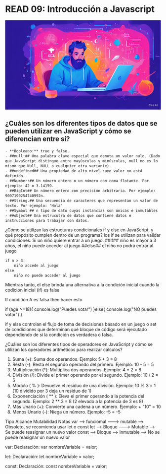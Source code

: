 # READ 09: Introducción a Javascript
<img src="../Blog/assets/jsCover.png" alt="illustration a man and his laptop" alt ="destiny image">

## ¿Cuáles son los diferentes tipos de datos que se pueden utilizar en JavaScript y cómo se diferencian entre sí?

	- **Booleano:** true y false.
	- ##null:## Una palabra clave especial que denota un valor nulo. (Dado que JavaScript distingue entre mayúsculas y minúsculas, null no es lo mismo que Null, NULL o cualquier otra variante).
	- ##undefined## Una propiedad de alto nivel cuyo valor no está definido.
	- ##Number:## Un número entero o un número con coma flotante. Por ejemplo: 42 o 3.14159.
	- ##BigInt## Un número entero con precisión arbitraria. Por ejemplo: 9007199254740992n.
	- ##String.## Una secuencia de caracteres que representan un valor de texto. Por ejemplo: "Hola"
	- ##Symbol ## n tipo de dato cuyas instancias son únicas e inmutables
	- ##object## Una estrucutra de datos que contiene datos e instrucciones para trabajar con datos.

¿Cómo se utilizan las estructuras condicionales if y else en JavaScript, y qué propósito cumplen dentro de un
programa?
los if se utilizan para validar condiciones. 
Si un niño quiere entrar a un juego.
##if## niño es mayor a 3 años, el niño puede acceder al juego
	##else##
	el niño no podrá entrar al juego
	
	if n > 3:
		niño accede al juego
	else
		niño no puede acceder al juego
Mientras tanto, el else brinda una alternativa a la condición inicial cuando la codición inicial (if) es falsa

If condition A es falsa
then hacer esto

if (age >=18){
	console.log("Puedes votar")
	}else{
	console.log("NO puedes votar")
	}
	

if  y else controlan el flujo de toma de decisiones basado en un juego o set de condiciones que determinan qué bloque de código será ejecutado dependiendo de si la condición es verdadera o falsa.

¿Cuáles son los diferentes tipos de operadores en JavaScript y cómo se utilizan los operadores aritméticos para realizar cálculos?
1. Suma (+): Suma dos operandos.
Ejemplo: 5 + 3 = 8
2. Resta (-): Resta el segundo operando del primero.
Ejemplo: 10 - 5 = 5
3. Multiplicación (*): Multiplica dos operandos.
Ejemplo: 4 * 2 = 8
4. División (/): Divide el primer operando por el segundo.
Ejemplo: 10 / 2 = 5
5. Módulo ( % ): Devuelve el residuo de una división.
Ejemplo: 10 % 3 = 1 (10 dividido por 3 deja un residuo de 1)
6. Exponenciación ( ** ): Eleva el primer operando a la potencia del segundo.
Ejemplo: 2 ** 3 = 8 (2 elevado a la potencia de 3 es 8)
7. Más Unario (+): Convierte una cadena a un número.
Ejemplo: + "10" = 10
8. Menos Unario (-): Niega un número.
Ejemplo: -5 = -5

Tipo     Alcance      Mutabilidad   Notas
var --> funciomal ---> mutable --> Obsoleto, se recomienda usar let o const
let --> Bloque ---> Mutable --> Se puede reasignar un nuevo valor
const --> Bloque --> Inmutable --> No se puede reasignar un nuevo valor

var:
Declaración: var nombreVariable = valor;


let:
Declaración: let nombreVariable = valor;


const:
Declaración: const nombreVariable = valor;

